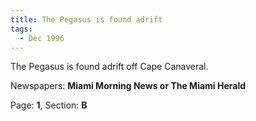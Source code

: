 ```yaml
---  
title: The Pegasus is found adrift  
tags:  
  - Dec 1996  
---  
```

  
The Pegasus is found adrift off Cape Canaveral.  
  
Newspapers: **Miami Morning News or The Miami Herald**  
  
Page: **1**, Section: **B** 
